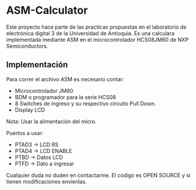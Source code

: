 # ASM-Calculator

Este proyecto hace parte de las practicas propuestas en el laboratorio de electrónica digital 3 de la Universidad de Antioquia.
Es una calculara implementada mediante ASM en el microcontrolador HCS08JM60 de NXP Semiconductors.

## Implementación
Para correr el archivo ASM es necesario contar:

- Microcontrolador JM60
- BDM o programador para la serie HCS08
- 8 Switches de ingreso y su respectivo circuito Pull Down.
- Display LCD

Nota: Usar la alimentación del micro.

Puertos a usar:

+ PTAD3 -> LCD RS
+ PTAD4 -> LCD ENABLE
+ PTBD -> Datos LCD
+ PTFD -> Dato a ingresar

Cualquier duda no duden en contactarme. El codigo es OPEN SOURCE y si tienen modificaciones envienlas.
